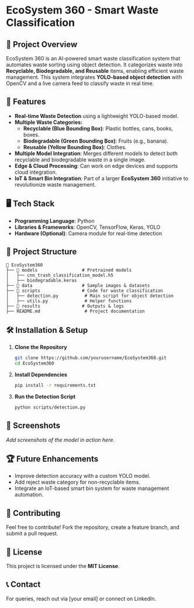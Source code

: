 # EcoSystem 360 - Smart Waste Classification

## 📌 Project Overview
EcoSystem 360 is an AI-powered smart waste classification system that automates waste sorting using object detection. It categorizes waste into **Recyclable, Biodegradable, and Reusable** items, enabling efficient waste management. This system integrates **YOLO-based object detection** with OpenCV and a live camera feed to classify waste in real time.

## 🎯 Features
- **Real-time Waste Detection** using a lightweight YOLO-based model.
- **Multiple Waste Categories:**
  - **Recyclable (Blue Bounding Box)**: Plastic bottles, cans, books, boxes.
  - **Biodegradable (Green Bounding Box)**: Fruits (e.g., banana).
  - **Reusable (Yellow Bounding Box)**: Clothes.
- **Multiple Model Integration**: Merges different models to detect both recyclable and biodegradable waste in a single image.
- **Edge & Cloud Processing**: Can work on edge devices and supports cloud integration.
- **IoT & Smart Bin Integration**: Part of a larger **EcoSystem 360** initiative to revolutionize waste management.

## 🖥️ Tech Stack
- **Programming Language**: Python
- **Libraries & Frameworks**: OpenCV, TensorFlow, Keras, YOLO
- **Hardware (Optional)**: Camera module for real-time detection

## 📁 Project Structure
```
📂 EcoSystem360
├── 📁 models                 # Pretrained models
│   ├── cnn_trash_classification_model.h5
│   ├── biodegradable.keras
├── 📁 data                   # Sample images & datasets
├── 📁 scripts                # Code for waste classification
│   ├── detection.py          # Main script for object detection
│   ├── utils.py              # Helper functions
├── 📁 results                # Outputs & logs
├── README.md                 # Project documentation
```

## 🛠️ Installation & Setup
1. **Clone the Repository**
   ```bash
   git clone https://github.com/yourusername/EcoSystem360.git
   cd EcoSystem360
   ```
2. **Install Dependencies**
   ```bash
   pip install -r requirements.txt
   ```
3. **Run the Detection Script**
   ```bash
   python scripts/detection.py
   ```

## 📸 Screenshots
_Add screenshots of the model in action here._

## 🏆 Future Enhancements
- Improve detection accuracy with a custom YOLO model.
- Add reject waste category for non-recyclable items.
- Integrate an IoT-based smart bin system for waste management automation.

## 🤝 Contributing
Feel free to contribute! Fork the repository, create a feature branch, and submit a pull request.

## 📜 License
This project is licensed under the **MIT License**.

## 📞 Contact
For queries, reach out via [your email] or connect on LinkedIn.
